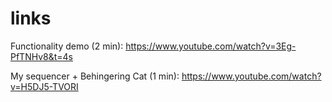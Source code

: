 # links

Functionality demo (2 min):
https://www.youtube.com/watch?v=3Eg-PfTNHv8&t=4s

My sequencer + Behingering Cat (1 min):
https://www.youtube.com/watch?v=H5DJ5-TVORI

